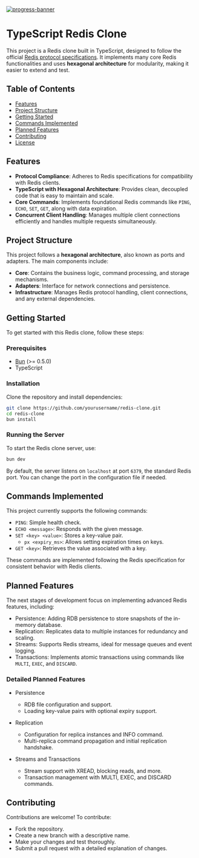 [![progress-banner](https://backend.codecrafters.io/progress/redis/a86777ba-fac5-4874-abc9-3897b102e42c)](https://app.codecrafters.io/users/codecrafters-bot?r=2qF)

# TypeScript Redis Clone

This project is a Redis clone built in TypeScript, designed to follow the official [Redis protocol specifications](https://redis.io/topics/protocol). It implements many core Redis functionalities and uses **hexagonal architecture** for modularity, making it easier to extend and test.

## Table of Contents
- [Features](#features)
- [Project Structure](#project-structure)
- [Getting Started](#getting-started)
- [Commands Implemented](#commands-implemented)
- [Planned Features](#planned-features)
- [Contributing](#contributing)
- [License](#license)

## Features

- **Protocol Compliance**: Adheres to Redis specifications for compatibility with Redis clients.
- **TypeScript with Hexagonal Architecture**: Provides clean, decoupled code that is easy to maintain and scale.
- **Core Commands**: Implements foundational Redis commands like `PING`, `ECHO`, `SET`, `GET`, along with data expiration.
- **Concurrent Client Handling**: Manages multiple client connections efficiently and handles multiple requests simultaneously.

## Project Structure

This project follows a **hexagonal architecture**, also known as ports and adapters. The main components include:

- **Core**: Contains the business logic, command processing, and storage mechanisms.
- **Adapters**: Interface for network connections and persistence.
- **Infrastructure**: Manages Redis protocol handling, client connections, and any external dependencies.

## Getting Started

To get started with this Redis clone, follow these steps:

### Prerequisites

- [Bun](https://bun.sh/) (>= 0.5.0)
- TypeScript

### Installation

Clone the repository and install dependencies:

```bash
git clone https://github.com/yourusername/redis-clone.git
cd redis-clone
bun install
```

### Running the Server

To start the Redis clone server, use:

```sh
bun dev
```

By default, the server listens on `localhost` at port `6379`, the standard Redis port. You can change the port in the configuration file if needed.

## Commands Implemented

This project currently supports the following commands:

- `PING`: Simple health check.
- `ECHO <message>`: Responds with the given message.
- `SET <key> <value>`: Stores a key-value pair.
    - `px <expiry_ms>`: Allows setting expiration times on keys.
- `GET <key>`: Retrieves the value associated with a key.

These commands are implemented following the Redis specification for consistent behavior with Redis clients.

## Planned Features

The next stages of development focus on implementing advanced Redis features, including:

- Persistence: Adding RDB persistence to store snapshots of the in-memory database.
- Replication: Replicates data to multiple instances for redundancy and scaling.
- Streams: Supports Redis streams, ideal for message queues and event logging.
- Transactions: Implements atomic transactions using commands like `MULTI`, `EXEC`, and `DISCARD`.

### Detailed Planned Features

- Persistence
    - RDB file configuration and support.
    - Loading key-value pairs with optional expiry support.

- Replication
    - Configuration for replica instances and INFO command.
    - Multi-replica command propagation and initial replication handshake.

- Streams and Transactions
    - Stream support with XREAD, blocking reads, and more.
    - Transaction management with MULTI, EXEC, and DISCARD commands.

## Contributing

Contributions are welcome! To contribute:

- Fork the repository.
- Create a new branch with a descriptive name.
- Make your changes and test thoroughly.
- Submit a pull request with a detailed explanation of changes.
